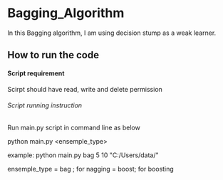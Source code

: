 # Bagging_Algorithm
In this Bagging algorithm, I am using decision stump as a weak learner.

## How to run the code  

#### Script requirement  
Scirpt should have read, write and delete permission

###### Script running instruction
Run main.py script in command line as below

python main.py <ensemple_type> <treeDeoth> <bags> <data folder path>

example: python main.py bag 5 10 "C:/Users/data/"

ensemple_type = bag ; for nagging
	      = boost; for boosting

